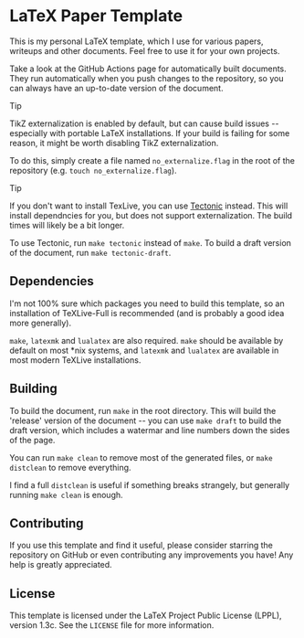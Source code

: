 # LaTeX Paper Template

This is my personal LaTeX template, which I use for various papers, writeups and
other documents. Feel free to use it for your own projects.

Take a look at the GitHub Actions page for automatically built documents. They
run automatically when you push changes to the repository, so you can always
have an up-to-date version of the document.

>[!TIP]
>TikZ externalization is enabled by default, but can cause build issues --
>especially with portable LaTeX installations. If your build is failing for some
>reason, it might be worth disabling TikZ externalization.
>
>To do this, simply create a file named `no_externalize.flag` in the root of the
>repository (e.g. `touch no_externalize.flag`).

>[!TIP]
> If you don't want to install TexLive, you can use
>[Tectonic](https://github.com/tectonic-typesetting/tectonic) instead. This will
>install dependncies for you, but does not support externalization. The build
>times will likely be a bit longer.
>
> To use Tectonic, run `make tectonic` instead of `make`. To build a draft
>version of the document, run `make tectonic-draft`.

## Dependencies

I'm not 100% sure which packages you need to build this template, so an
installation of TeXLive-Full is recommended (and is probably a good idea more
generally).

`make`,  `latexmk` and `lualatex` are also required. `make` should be available
by default on most *nix systems, and `latexmk` and `lualatex` are available in
most modern TeXLive installations.

## Building

To build the document, run `make` in the root directory. This will build the
'release' version of the document -- you can use `make draft` to build the draft
version, which includes a watermar and line numbers down the sides of the page.

You can run `make clean` to remove most of the generated files, or
`make distclean` to remove everything.

I find a full `distclean` is useful if something breaks strangely, but generally
running `make clean` is enough.

## Contributing

If you use this template and find it useful, please consider starring the
repository on GitHub or even contributing any improvements you have! Any help is
greatly appreciated.

## License

This template is licensed under the LaTeX Project Public License (LPPL), version
1.3c. See the `LICENSE` file for more information.

